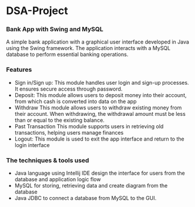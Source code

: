 # DSA-Project
### Bank App with Swing and MySQL
A simple bank application with a graphical user interface developed in Java using the Swing framework. The application interacts with a MySQL database to perform essential banking operations.
### Features
- Sign in/Sign up: 
This module handles user login and sign-up processes. It ensures secure access through password.
- Deposit: 
This module allows users to deposit money into their account, from which cash is converted into data on the app
- Withdraw
This module allows users to withdraw existing money from their account. When withdrawing, the withdrawal amount must be less than or equal to the existing balance.
- Past Transaction
This module supports users in retrieving old transactions, helping users manage finances
- Logout: 
This module is used to exit the app interface and return to the login interface
### The techniques & tools used
- Java language using Intellij IDE design the interface for users from the database and application logic flow
- MySQL for storing, retrieving data and create diagram from the database
- Java JDBC to connect a database from MySQL to the GUI.


